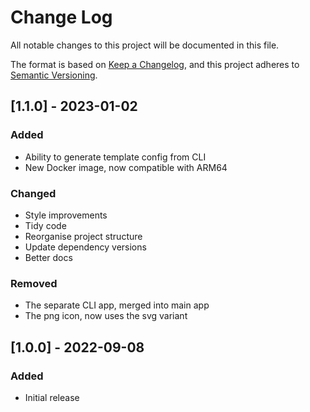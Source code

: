 # Change Log
All notable changes to this project will be documented in this file.

The format is based on [Keep a Changelog](https://keepachangelog.com/en/1.0.0/),
and this project adheres to [Semantic Versioning](https://semver.org/spec/v2.0.0.html).

## [1.1.0] - 2023-01-02
### Added
- Ability to generate template config from CLI
- New Docker image, now compatible with ARM64
### Changed
- Style improvements
- Tidy code
- Reorganise project structure
- Update dependency versions
- Better docs
### Removed
- The separate CLI app, merged into main app
- The png icon, now uses the svg variant

## [1.0.0] - 2022-09-08
### Added
- Initial release
